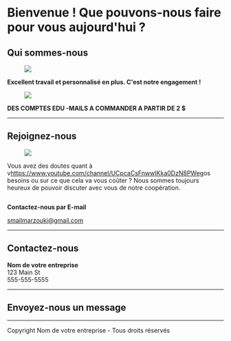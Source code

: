 <!-- wp:cover {"url":"https://aliaddictme.files.wordpress.com/2019/10/desk-3139127_1920.jpg","id":44,"dimRatio":20,"align":"full","className":"has-undefined-content"} -->
<div class="wp-block-cover alignfull has-background-dim-20 has-background-dim has-undefined-content" style="background-image:url(https://aliaddictme.files.wordpress.com/2019/10/desk-3139127_1920.jpg)"><div class="wp-block-cover__inner-container"><!-- wp:heading {"align":"center","level":1} -->
<h1 class="has-text-align-center">Bienvenue ! Que pouvons-nous faire pour vous aujourd'hui&nbsp;?</h1>
<!-- /wp:heading --></div></div>
<!-- /wp:cover -->

<!-- wp:heading {"align":"center"} -->
<h2 class="has-text-align-center">Qui sommes-nous</h2>
<!-- /wp:heading -->

<!-- wp:media-text {"mediaId":16,"mediaType":"image","mediaWidth":60} -->
<div class="wp-block-media-text alignwide is-stacked-on-mobile" style="grid-template-columns:60% auto"><figure class="wp-block-media-text__media"><img src="https://aliaddictme.files.wordpress.com/2019/11/60060633_311409099754569_2415049330172887040_n.png?w=698" class="wp-image-16"/></figure><div class="wp-block-media-text__content"><!-- wp:paragraph {"placeholder":"Content…","fontSize":"small"} -->
<p class="has-small-font-size"><strong>Excellent travail et personnalisé en plus. C'est notre engagement !</strong></p>
<!-- /wp:paragraph --></div></div>
<!-- /wp:media-text -->

<!-- wp:media-text {"mediaPosition":"right","mediaId":17,"mediaType":"image","mediaWidth":60} -->
<div class="wp-block-media-text alignwide has-media-on-the-right is-stacked-on-mobile" style="grid-template-columns:auto 60%"><figure class="wp-block-media-text__media"><img src="https://aliaddictme.files.wordpress.com/2019/11/tc3a9lc3a9chargement.png?w=500" class="wp-image-17"/></figure><div class="wp-block-media-text__content"><!-- wp:paragraph {"placeholder":"Content…","fontSize":"small"} -->
<p class="has-small-font-size"><strong>DES COMPTES EDU -MAILS A COMMANDER A PARTIR DE 2 $</strong></p>
<!-- /wp:paragraph --></div></div>
<!-- /wp:media-text -->

<!-- wp:separator -->
<hr class="wp-block-separator"/>
<!-- /wp:separator -->

<!-- wp:heading {"align":"center"} -->
<h2 class="has-text-align-center">Rejoignez-nous</h2>
<!-- /wp:heading -->

<!-- wp:media-text {"mediaId":18,"mediaType":"image","mediaWidth":60} -->
<div class="wp-block-media-text alignwide is-stacked-on-mobile" style="grid-template-columns:60% auto"><figure class="wp-block-media-text__media"><img src="https://aliaddictme.files.wordpress.com/2019/11/youtube.jpg?w=225" class="wp-image-18"/></figure><div class="wp-block-media-text__content"><!-- wp:paragraph {"placeholder":"Content…","fontSize":"small"} -->
<p class="has-small-font-size">Vous avez des doutes quant à v<a href="https://www.youtube.com/channel/UCpcaCsFnwwIKka0DzN8PWeg">https://www.youtube.com/channel/UCpcaCsFnwwIKka0DzN8PWeg</a>os besoins ou sur ce que cela va vous coûter ? Nous sommes toujours heureux de pouvoir discuter avec vous de notre coopération.</p>
<!-- /wp:paragraph --></div></div>
<!-- /wp:media-text -->

<!-- wp:media-text {"mediaPosition":"right","mediaId":47,"mediaType":"image","mediaWidth":60} -->
<div class="wp-block-media-text alignwide has-media-on-the-right is-stacked-on-mobile" style="grid-template-columns:auto 60%"><figure class="wp-block-media-text__media"><img src="https://aliaddictme.files.wordpress.com/2019/10/people-2588594_1920.jpg?w=740" alt="" class="wp-image-47"/></figure><div class="wp-block-media-text__content"><!-- wp:paragraph {"placeholder":"Content…","fontSize":"small"} -->
<p class="has-small-font-size"><strong>Contactez-nous par E-mail</strong></p>
<!-- /wp:paragraph -->

<!-- wp:paragraph {"placeholder":"Content…","fontSize":"small"} -->
<p class="has-small-font-size"><a href="smailmarzouki@gmail.com">smailmarzouki@gmail.com</a></p>
<!-- /wp:paragraph --></div></div>
<!-- /wp:media-text -->

<!-- wp:separator -->
<hr class="wp-block-separator"/>
<!-- /wp:separator -->

<!-- wp:heading {"align":"center"} -->
<h2 class="has-text-align-center">Contactez-nous</h2>
<!-- /wp:heading -->

<!-- wp:paragraph -->
<p><strong>Nom de votre entreprise</strong><br>123 Main St<br>555-555-5555</p>
<!-- /wp:paragraph -->

<!-- wp:separator -->
<hr class="wp-block-separator"/>
<!-- /wp:separator -->

<!-- wp:heading {"align":"center"} -->
<h2 class="has-text-align-center">Envoyez-nous un message</h2>
<!-- /wp:heading -->

<!-- wp:jetpack/contact-form -->
<!-- wp:jetpack/field-name {"required":true} /-->

<!-- wp:jetpack/field-email {"required":true} /-->

<!-- wp:jetpack/field-textarea /-->
<!-- /wp:jetpack/contact-form -->

<!-- wp:separator -->
<hr class="wp-block-separator"/>
<!-- /wp:separator -->

<!-- wp:paragraph {"fontSize":"small"} -->
<p class="has-small-font-size">Copyright Nom de votre entreprise - Tous droits réservés</p>
<!-- /wp:paragraph -->
